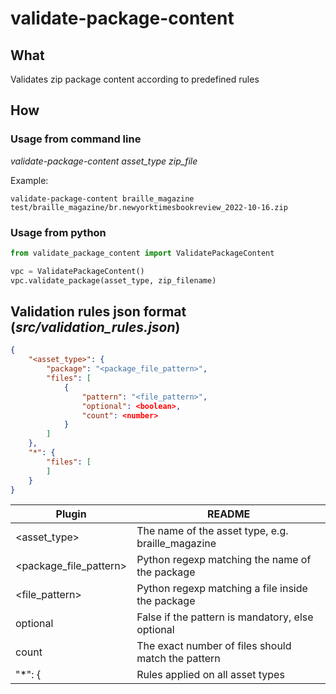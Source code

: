 # validate-package-content

## What

Validates zip package content according to predefined rules

## How

### Usage from command line

*validate-package-content asset_type zip_file*

Example:
    
    validate-package-content braille_magazine test/braille_magazine/br.newyorktimesbookreview_2022-10-16.zip

### Usage from python

```python
from validate_package_content import ValidatePackageContent

vpc = ValidatePackageContent()
vpc.validate_package(asset_type, zip_filename)
```

## Validation rules json format (*src/validation_rules.json*)

```json
{
    "<asset_type>": {
        "package": "<package_file_pattern>",
        "files": [
            {
                "pattern": "<file_pattern>",
                "optional": <boolean>,
                "count": <number>
            }
        ]
    },
    "*": {
        "files": [
        ]
    }
}

```
| Plugin | README |
| ------ | ------ |
| <asset_type> | The name of the asset type, e.g. braille_magazine |
|<package_file_pattern> | Python regexp matching the name of the package |
|<file_pattern> | Python regexp matching a file inside the package |
| optional | False if the pattern is mandatory, else optional |
| count | The exact number of files should match the pattern |
| "*": { | Rules applied on all asset types |
